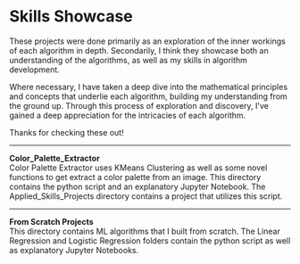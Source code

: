 # Skills Showcase


These projects were done primarily as an exploration of the inner workings of each algorithm in depth. Secondarily, I think they showcase both an understanding of the algorithms, as well as my skills in algorithm development.

Where necessary, I have taken a deep dive into the mathematical principles and concepts that underlie each algorithm, building my understanding from the ground up. Through this process of exploration and discovery, I've gained a deep appreciation for the intricacies of each algorithm.

Thanks for checking these out!
  
---
  

**Color_Palette_Extractor**  
Color Palette Extractor uses KMeans Clustering as well as some novel functions to get extract a color palette from an image.
This directory contains the python script and an explanatory Jupyter Notebook. 
The Applied_Skills_Projects directory contains a project that utilizes this script.
  
---
  
**From Scratch Projects**  
This directory contains ML algorithms that I built from scratch. The Linear Regression and Logistic Regression folders contain the python script as well as explanatory Jupyter Notebooks. 
